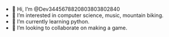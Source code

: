 - 👋 Hi, I’m @Dev3445678820803803802840
- 👀 I’m interested in computer science, music, mountain biking.
- 🌱 I’m currently learning python.
- 💞️ I’m looking to collaborate on making a game.


<!---
Dev3445678820803803802840/Dev3445678820803803802840 is a ✨ special ✨ repository because its `README.md` (this file) appears on your GitHub profile.
You can click the Preview link to take a look at your changes.
--->
